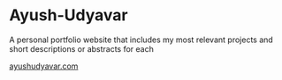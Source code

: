 # Ayush-Udyavar
A personal portfolio website that includes my most relevant projects and short descriptions or abstracts for each

<a href="ayushudyavar.com">ayushudyavar.com</a>
